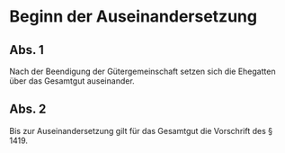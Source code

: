 # Beginn der Auseinandersetzung



## Abs. 1

 Nach der Beendigung der Gütergemeinschaft setzen sich die Ehegatten über das Gesamtgut auseinander.

## Abs. 2

 Bis zur Auseinandersetzung gilt für das Gesamtgut die Vorschrift des § 1419. 

